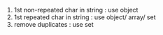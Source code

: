1. 1st non-repeated char in string : use object
1. 1st repeated char in string : use object/ array/ set
1. remove duplicates : use set
